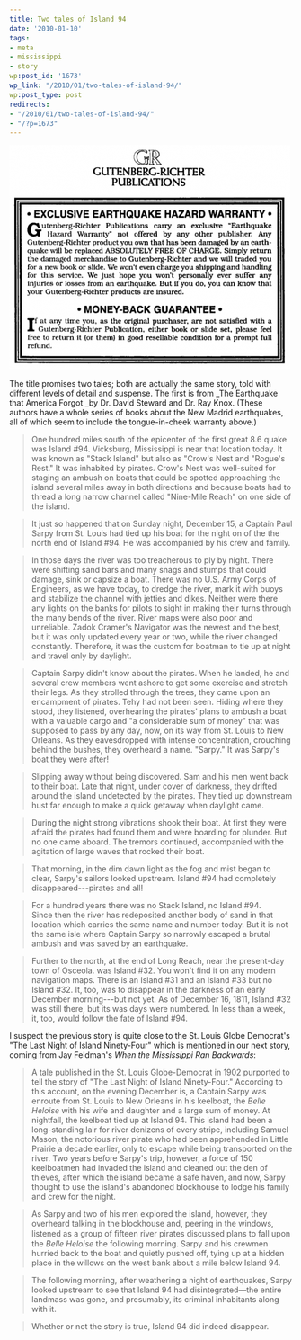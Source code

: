 ```yaml
---
title: Two tales of Island 94
date: '2010-01-10'
tags:
- meta
- mississippi
- story
wp:post_id: '1673'
wp_link: "/2010/01/two-tales-of-island-94/"
wp:post_type: post
redirects:
- "/2010/01/two-tales-of-island-94/"
- "/?p=1673"
---
```


![](2010-01-10-Two-tales-of-Island-94/Gr-Warranty-500x399.png "Gutenberg-Richter Warranty")

The title promises two tales; both are actually the same story, told with different levels of detail and suspense. The first is from _The Earthquake that America Forgot _by Dr. David Steward and Dr. Ray Knox. (These authors have a whole series of books about the New Madrid earthquakes, all of which seem to include the tongue-in-cheek warranty above.)

> One hundred miles south of the epicenter of the first great 8.6 quake was Island #94. Vicksburg, Mississippi is near that location today. It was known as "Stack Island" but also as "Crow's Nest and "Rogue's Rest." It was inhabited by pirates. Crow's Nest was well-suited for staging an ambush on boats that could be spotted approaching the island several miles away in both directions and because boats had to thread a long narrow channel called "Nine-Mile Reach" on one side of the island.

>

> It just so happened that on Sunday night, December 15, a Captain Paul Sarpy from St. Louis had tied up his boat for the night on of the the north end of Island #94. He was accompanied by his crew and family.

>

> In those days the river was too treacherous to ply by night. There were shifting sand bars and many snags and stumps that could damage, sink or capsize a boat. There was no U.S. Army Corps of Engineers, as we have today, to dredge the river, mark it with buoys and stabilize the channel with jetties and dikes. Neither were there any lights on the banks for pilots to sight in making their turns through the many bends of the river. River maps were also poor and unreliable. Zadok Cramer's Navigator was the newest and the best, but it was only updated every year or two, while the river changed constantly. Therefore, it was the custom for boatman to tie up at night and travel only by daylight.

>

> Captain Sarpy didn't know about the pirates. When he landed, he and several crew members went ashore to get some exercise and stretch their legs. As they strolled through the trees, they came upon an encampment of pirates. Tehy had not been seen. Hiding where they stood, they listened, overhearing the pirates' plans to ambush a boat with a valuable cargo and "a considerable sum of money" that was supposed to pass by any day, now, on its way from St. Louis to New Orleans. As they eavesdropped with intense concentration, crouching behind the bushes, they overheard a name. "Sarpy." It was Sarpy's boat they were after!

>

> Slipping away without being discovered. Sam and his men went back to their boat. Late that night, under cover of darkness, they drifted around the island undetected by the pirates. They tied up downstream hust far enough to make a quick getaway when daylight came.

>

> During the night strong vibrations shook their boat. At first they were afraid the pirates had found them and were boarding for plunder. But no one came aboard. The tremors continued, accompanied with the agitation of large waves that rocked their boat.

>

> That morning, in the dim dawn light as the fog and mist began to clear, Sarpy's sailors looked upstream. Island #94 had completely disappeared---pirates and all!

>

> For a hundred years there was no Stack Island, no Island #94. Since then the river has redeposited another body of sand in that location which carries the same name and number today. But it is not the same isle where Captain Sarpy so narrowly escaped a brutal ambush and was saved by an earthquake.

>

> Further to the north, at the end of Long Reach, near the present-day town of Osceola. was Island #32. You won't find it on any modern navigation maps. There is an Island #31 and an Island #33 but no Island #32. It, too, was to disappear in the darkness of an early December morning---but not yet. As of December 16, 1811, Island #32 was still there, but its was days were numbered. In less than a week, it, too, would follow the fate of Island #94.

I suspect the previous story is quite close to the St. Louis Globe Democrat's "The Last Night of Island Ninety-Four" which is mentioned in our next story, coming from Jay Feldman's _When the Mississippi Ran Backwards_:

> A tale published in the St. Louis Globe-Democrat in 1902 purported to tell the story of "The Last Night of Island Ninety-Four." According to this account, on the evening December is, a Captain Sarpy was enroute from St. Louis to New Orleans in his keelboat, the _Belle Heloise_ with his wife and daughter and a large sum of money. At nightfall, the keelboat tied up at Island 94. This island had been a long-standing lair for river denizens of every stripe, including Samuel Mason, the notorious river pirate who had been apprehended in Little Prairie a decade earlier, only to escape while being transported on the river. Two years before Sarpy's trip, however, a force of 150 keelboatmen had invaded the island and cleaned out the den of thieves, after which the island became a safe haven, and now, Sarpy thought to use the island's abandoned blockhouse to lodge his family and crew for the night.

>

> As Sarpy and two of his men explored the island, however, they overheard talking in the blockhouse and, peering in the windows, listened as a group of ﬁfteen river pirates discussed plans to fall upon the _Belle Heloise_ the following morning. Sarpy and his crewmen hurried back to the boat and quietly pushed off, tying up at a hidden place in the willows on the west bank about a mile below Island 94.

>

> The following morning, after weathering a night of earthquakes, Sarpy looked upstream to see that Island 94 had disintegrated—the entire landmass was gone, and presumably, its criminal inhabitants along with it.

>

> Whether or not the story is true, Island 94 did indeed disappear.
